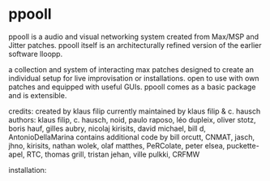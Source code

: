 # ppooll

ppooll is a audio and visual networking system created from Max/MSP and Jitter patches.
ppooll itself is an architecturally refined version of the earlier software lloopp. 

a collection and system of interacting max patches designed to create an individual setup for live improvisation or installations. open to use with own patches and equipped with useful GUIs. ppooll comes as a basic package and is extensible.

credits:
created by klaus filip
currently maintained by klaus filip & c. hausch
authors: klaus filip, c. hausch, noid, paulo raposo, léo dupleix, oliver stotz, boris hauf, gilles aubry, nicolaj kirisits, david michael, bill d, AntonioDellaMarina
contains additional code by bill orcutt, CNMAT, jasch, jhno, kirisits, nathan wolek, olaf matthes, PeRColate, peter elsea, puckette-apel, RTC, thomas grill, tristan jehan, ville pulkki, CRFMW

installation:
